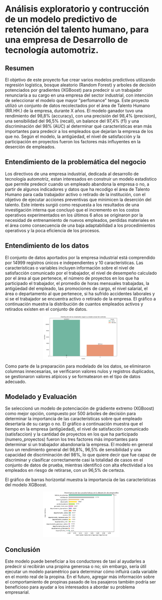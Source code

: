 # Análisis exploratorio y contrucción de un modelo predictivo de retención del talento humano, para una empresa de Desarrollo de tecnología automotriz.

## Resumen
El objetivo de este proyecto fue crear varios modelos predictivos utilizando regresión logística, bosque aleatorio (Random Forest) y arboles de decisión potenciados por gradientes (XGBoost) para predecir si un trabajador renunciaría a su cargo en una empresa del sector industrial, con intención de seleccionar el modelo que mayor "perfomance" tenga. Este proyecto utilizó un conjunto de datos recolectados por el área de Talento Humano (RR.HH.) de la empresa, durante X años. El modelo ganador tuvo una rendimiento del 98,8% (accuracy), con una precisión del 98,4% (precision), una sensibilidad del 96,5% (recall), un balance del 97,4% (f1) y una discriminación del 98% (AUC) al determinar qué características eran más importantes para predecir a los empleados que dejarían la empresa de los que no. Según el modelo, la antigüedad, el nivel de satisfacción y la participación en proyectos fueron los factores más influyentes en la deserción de empleados.

## Entendimiento de la problemática del negocio
Los directivos de una empresa industrial, dedicada al desarrollo de tecnología automotríz, estan interesados en construir un modelo estadístico que permite predecir cuando un empleado abandona la empresa o no, a partir de algunos indicadores y datos que ha recodigo el área de Talento Humano para cada trabajador activo o retirado de la institución, con el objetivo de ejecutar acciones preventivas que minimicen la deserción del talento. Este interés surgió como respuesta a los resultados de una investigación interna que concluyó que el incremento en los costos operativos experimentados en los últimos 6 años se originaron por la necesidad de entrenamiento de nuevos empleados, perdidas materiales en el área como consecuencia de una baja adaptabilidad a los procedimientos operativos y la poca eficiencia de los procesos.

## Entendimiento de los datos
El conjunto de datos aportados por la empresa industrial está comprendido por 14999 registros únicos e independientes y 10 características. Las características o variables incluyen información sobre el nivel de satisfacción comunicado por el trabajador, el nivel de desempeño calculado por el área al que pertenece, el número de proyectos en los que ha participado el trabajador, el promedio de horas mensuales trabajadas, la antigüedad del empleado, las promociones de cargo, el nivel salarial, el área o departamento al que pertenece, si ha sufrido accidentes laborales y si se el trabajador se encuentra activo o retirado de la empresa.
El gráfico a continuación muestra  la distribución de cuantos empleados activos y retirados existen en el conjunto de datos.

<img src="assets/img/img1.png" alt="Distribución de datos" style="display: block; margin: auto; max-width: 50%; height: auto;">

Como parte de la preparación para modelado de los datos, se eliminaron columnas innecesarias, se verificaron valores nulos y registros duplicados, se gestionaron valores atípicos y se formatearon en el tipo de datos adecuado.

## Modelado y Evaluación

Se seleccionó un modelo de potenciación de grádiente extremo (XGBoost) como mejor opción, compuesto por 500 árboles de decisión para determinar la importancia de las características sobre qué empleado desertaría de su cargo o no. El gráfico a continuación muestra que el tiempo en la empresa (antigüedad), el nivel de satisfacción comunicado (satisfaccion) y la cantidad de proyectos en los que ha participado (numero_proyectos) fueron los tres factores más importantes para determinar si un trabajador abandonaría la empresa. El modelo en general tuvo un rendimiento general del 98,8%, 96,5% de sensibilidad y una capacidad de discriminación del 98%, lo que quiere decir que fue capaz de discriminar y clasificar correctamente casi la totalidad de casos en el conjunto de datos de prueba, mientras identificó con alta efectividad a los empleados en riesgo de retirarse, con un 96,5% de certeza.

El gráfico de barras horizontal muestra la importancia de las características del modelo XGBoost.

<img src="assets/img/img2.png" alt="Distribución de datos" style="display: block; margin: auto; max-width: 50%; height: auto;">

## Conclusión
Este modelo puede beneficiar a los conductores de taxi al ayudarles a predecir si recibirán una propina generosa o no; sin embargo, sería útil ejecutar un modelo paramétrico para determinar cómo influirá cada variable en el monto real de la propina. En el futuro, agregar más información sobre el comportamiento de propinas pasado de los pasajeros también podría ser beneficioso para ayudar a los interesados a abordar su problema empresarial.
